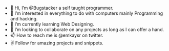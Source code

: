 - 👋 Hi, I’m @Bugstacker a self taught programmer.
- 👀 I’m interested in everything to do with computers mainly Programming and hacking.
- 🌱 I’m currently learning Web Designing.
- 💞️ I’m looking to collaborate on any projects as long as I can offer a hand.
- 📫 How to reach me is @emkaysr on twitter.
- ✌️ Follow for amazing projects and snippets.

<!---
Bugstacker/Bugstacker is a ✨ special ✨ repository because its `README.md` (this file) appears on your GitHub profile.
You can click the Preview link to take a look at your changes.
--->
